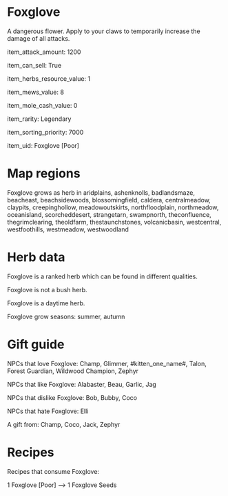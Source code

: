 # Foxglove

A dangerous flower. Apply to your claws to temporarily increase the damage of all attacks.

item_attack_amount: 1200

item_can_sell: True

item_herbs_resource_value: 1

item_mews_value: 8

item_mole_cash_value: 0

item_rarity: Legendary

item_sorting_priority: 7000

item_uid: Foxglove [Poor]

# Map regions

Foxglove grows as herb in aridplains, ashenknolls, badlandsmaze, beacheast, beachsidewoods, blossomingfield, caldera, centralmeadow, claypits, creepinghollow, meadowoutskirts, northfloodplain, northmeadow, oceanisland, scorcheddesert, strangetarn, swampnorth, theconfluence, thegrimclearing, theoldfarm, thestaunchstones, volcanicbasin, westcentral, westfoothills, westmeadow, westwoodland

# Herb data

Foxglove is a ranked herb which can be found in different qualities.

Foxglove is not a bush herb.

Foxglove is a daytime herb.

Foxglove grow seasons: summer, autumn

# Gift guide

NPCs that love Foxglove: Champ, Glimmer, #kitten_one_name#, Talon, Forest Guardian, Wildwood Champion, Zephyr

NPCs that like Foxglove: Alabaster, Beau, Garlic, Jag

NPCs that dislike Foxglove: Bob, Bubby, Coco

NPCs that hate Foxglove: Elli

A gift from: Champ, Coco, Jack, Zephyr

# Recipes

Recipes that consume Foxglove:

1 Foxglove [Poor] --> 1 Foxglove Seeds